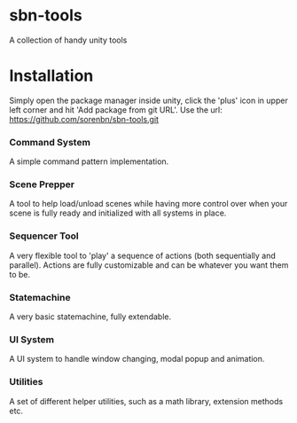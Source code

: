 # sbn-tools
A collection of handy unity tools

# Installation
Simply open the package manager inside unity, click the 'plus' icon in upper left corner and hit 'Add package from git URL'.
Use the url: https://github.com/sorenbn/sbn-tools.git

### Command System
A simple command pattern implementation.

### Scene Prepper
A tool to help load/unload scenes while having more control over when your scene is fully ready and initialized with all systems in place.

### Sequencer Tool
A very flexible tool to 'play' a sequence of actions (both sequentially and parallel). Actions are fully customizable and can be whatever you want them to be. 

### Statemachine
A very basic statemachine, fully extendable.

### UI System
A UI system to handle window changing, modal popup and animation.

### Utilities
A set of different helper utilities, such as a math library, extension methods etc.
